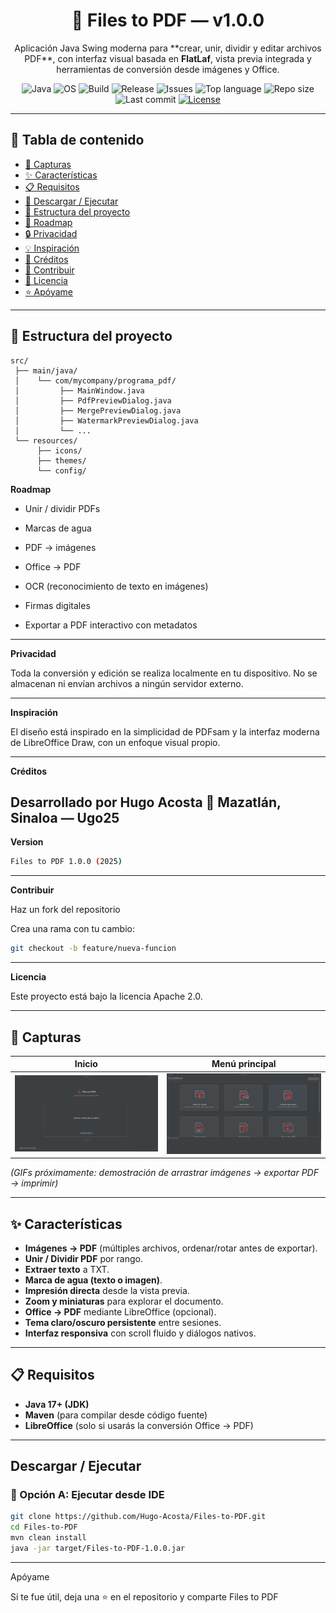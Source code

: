 <h1 align="center">🧩 Files to PDF — v1.0.0</h1>

<p align="center">
  Aplicación Java Swing moderna para **crear, unir, dividir y editar archivos PDF**, con interfaz visual basada en <b>FlatLaf</b>, vista previa integrada y herramientas de conversión desde imágenes y Office.
</p>

<p align="center">
  <img alt="Java" src="https://img.shields.io/badge/Java-17%2B-orange?logo=openjdk&logoColor=white">
  <img alt="OS" src="https://img.shields.io/badge/SO-Windows%20%7C%20Linux%20%7C%20macOS-808080?logo=serverfault&logoColor=white">
<img alt="Build"src="https://img.shields.io/github/actions/workflow/status/Ugo25/Files-to-PDF/maven.yml?branch=main&label=Build&logo=apachemaven">
  <img alt="Release" src="https://img.shields.io/github/v/release/Ugo25/Files-to-PDF?color=blue&logo=github">
  <img alt="Issues" src="https://img.shields.io/github/issues/Ugo25/Files-to-PDF?logo=github">
  <img alt="Top language" src="https://img.shields.io/github/languages/top/Ugo25/Files-to-PDF?logo=java&color=red">
  <img alt="Repo size" src="https://img.shields.io/github/repo-size/Ugo25/Files-to-PDF?color=purple">
  <img alt="Last commit" src="https://img.shields.io/github/last-commit/Ugo25/Files-to-PDF?color=teal">
  <a href="LICENSE"><img alt="License" src="https://img.shields.io/badge/License-Apache%202.0-blue"></a>
</p>


---

## 📖 Tabla de contenido
- [📸 Capturas](#-capturas)
- [✨ Características](#-características)
- [📋 Requisitos](#-requisitos)
- [🚀 Descargar / Ejecutar](#-descargar--ejecutar)
- [📂 Estructura del proyecto](#-estructura-del-proyecto)
- [🧰 Roadmap](#-roadmap)
- [🔒 Privacidad](#-privacidad)
- [💡 Inspiración](#-inspiración)
- [👥 Créditos](#-créditos)
- [🤝 Contribuir](#-contribuir)
- [📜 Licencia](#-licencia)
- [⭐ Apóyame](#-apóyame)

---

## 📂 Estructura del proyecto

```plaintext
src/
 ├── main/java/
 │    └── com/mycompany/programa_pdf/
 │         ├── MainWindow.java
 │         ├── PdfPreviewDialog.java
 │         ├── MergePreviewDialog.java
 │         ├── WatermarkPreviewDialog.java
 │         └── ...
 └── resources/
      ├── icons/
      ├── themes/
      └── config/
```
 **Roadmap**

 - Unir / dividir PDFs
 
 - Marcas de agua
 
 - PDF → imágenes
 
 - Office → PDF
 
 - OCR (reconocimiento de texto en imágenes)
 
 - Firmas digitales
 
 - Exportar a PDF interactivo con metadatos

---

 **Privacidad**

Toda la conversión y edición se realiza localmente en tu dispositivo.
No se almacenan ni envían archivos a ningún servidor externo.

---

**Inspiración**

El diseño está inspirado en la simplicidad de PDFsam y la interfaz moderna de LibreOffice Draw, con un enfoque visual propio.

---

**Créditos**

Desarrollado por Hugo Acosta
📍 Mazatlán, Sinaloa — Ugo25
---
**Version**

```bash
Files to PDF 1.0.0 (2025)
```
---
**Contribuir**

Haz un fork del repositorio

Crea una rama con tu cambio:
```bash
git checkout -b feature/nueva-funcion
```
---
**Licencia**

Este proyecto está bajo la licencia Apache 2.0.

---

## 📸 Capturas

| Inicio | Menú principal |
|---|---|
| ![Inicio](screenshots/inicio.png) | ![Menú](screenshots/opciones.png) 

*(GIFs próximamente: demostración de arrastrar imágenes → exportar PDF → imprimir)*

---

## ✨ Características

-  **Imágenes → PDF** (múltiples archivos, ordenar/rotar antes de exportar).  
-  **Unir / Dividir PDF** por rango.  
-  **Extraer texto** a TXT.  
-  **Marca de agua (texto o imagen)**.  
-  **Impresión directa** desde la vista previa.  
-  **Zoom y miniaturas** para explorar el documento.  
-  **Office → PDF** mediante LibreOffice (opcional).  
-  **Tema claro/oscuro persistente** entre sesiones.  
-  **Interfaz responsiva** con scroll fluido y diálogos nativos.  

---

## 📋 Requisitos

-  **Java 17+ (JDK)**  
-  **Maven** (para compilar desde código fuente)  
-  **LibreOffice** (solo si usarás la conversión Office → PDF)  

---

## Descargar / Ejecutar

### 🔹 Opción A: Ejecutar desde IDE

```bash
git clone https://github.com/Hugo-Acosta/Files-to-PDF.git
cd Files-to-PDF
mvn clean install
java -jar target/Files-to-PDF-1.0.0.jar
```
---

Apóyame

Si te fue útil, deja una ⭐ en el repositorio y comparte Files to PDF
